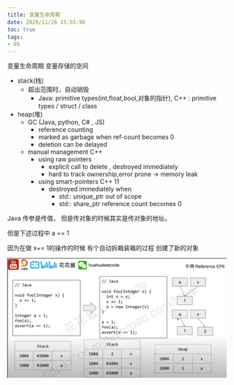 ```yaml
---
title: 变量生命周期
date: 2020/11/26 15:55:56
toc: true
tags:
- OS
---
```





变量生命周期
变量存储的空间
<!--more-->
* stack(栈)
  * 超出范围时，自动销毁
    * Java: primitive types(int,float,bool,对象的指针), C++ : primitive types / struct / class
* heap(堆)
  * GC (Java, python, C# , JS)
    * reference counting
    * marked as garbage when ref-count becomes 0
    * deletion can be delayed
  * manual management C++
    * using raw pointers
      * explicit call to delete , destroyed immediately
      * hard to track ownership,error prone -> memory leak
    * using smart-pointers C++ 11
      * destroyed immediately when 
        * std:: unique_ptr out of scope
        * std:: share_ptr reference count becomes 0





Java 传参是传值， 但是传对象的时候其实是传对象的地址。

但是下述过程中 a == 1

因为在做 x+= 1的操作的时候  有个自动拆箱装箱的过程 创建了新的对象

![image-20200819201957668](变量生命周期/image-20200819201957668.png)

 